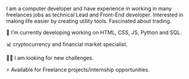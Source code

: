 I am a computer developer and have experience in working in many freelances jobs as technical Lead and Front-End developer. Interested in making life easier by creating utility tools. Fascinated about trading.



🔭 I’m currently developing working on HTML, CSS, JS, Python and SQL.

📊 cryptocurrency and financial market specialist.

👨‍💻  I am looking for new challenges.

⚡ Available for Freelance projects/internship opportunities.
